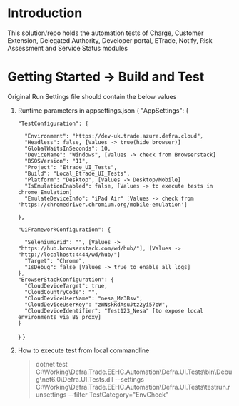 # Introduction 
This solution/repo holds the automation tests of Charge, Customer Extension, Delegated Authority, Developer portal, ETrade, Notify, Risk Assessment and Service Status modules

# Getting Started -> Build and Test
Original Run Settings file should contain the below values
1.	Runtime parameters in appsettings.json
	{
	  "AppSettings": {

		"TestConfiguration": {

		  "Environment": "https://dev-uk.trade.azure.defra.cloud",
		  "Headless": false, [Values -> true(hide browser)]
		  "GlobalWaitsInSeconds": 10,
		  "DeviceName": "Windows", [Values -> check from Browserstack]
		  "BSOSVersion": "11",
		  "Project": "Etrade_UI_Tests",
		  "Build": "Local_Etrade_UI_Tests",
		  "Platform": "Desktop", [Values -> Desktop/Mobile]
		  "IsEmulationEnabled": false, [Values -> to execute tests in chrome Emulation]
		  "EmulateDeviceInfo": "iPad Air" [Values -> check from 'https://chromedriver.chromium.org/mobile-emulation']

		},

		"UiFrameworkConfiguration": {

		  "SeleniumGrid": "", [Values -> "https://hub.browserstack.com/wd/hub/"], [Values -> "http://localhost:4444/wd/hub/"]
		  "Target": "Chrome", 
		  "IsDebug": false [Values -> true to enable all logs]
		},
		"BrowserStackConfiguration": {
		  "CloudDeviceTarget": true,
		  "CloudCountryCode": "",
		  "CloudDeviceUserName": "nesa_Mz3Bsv",
		  "CloudDeviceUserKey": "zWNskRdAsuJtz2yi57oW",
		  "CloudDeviceIdentifier": "Test123_Nesa" [to expose local environments via BS proxy]
		}
	  }
	}

2. How to execute test from local commandline 
   
   >dotnet test C:\Working\Defra.Trade.EEHC.Automation\Defra.UI.Tests\bin\Debug\net6.0\Defra.UI.Tests.dll --settings C:\Working\Defra.Trade.EEHC.Automation\Defra.UI.Tests\testrun.runsettings --filter TestCategory="EnvCheck"
   
